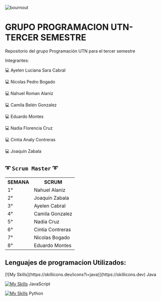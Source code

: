 ![bournout](https://media1.giphy.com/media/qgQUggAC3Pfv687qPC/giphy.gif?cid=ecf05e478cgsjhz6argalx43b40lwnst1qy28njtgel71ni1&rid=giphy.gif&ct=g)

# GRUPO PROGRAMACION UTN- TERCER SEMESTRE

Repositorio del grupo Programación UTN para el tercer semestre

Integrantes:

:computer: Ayelen Luciana Sara Cabral 

:computer: Nicolas Pedro Bogado

:computer: Nahuel Roman Alaniz

:computer: Camila Belén Gonzalez

:computer: Eduardo Montes

:computer: Nadia Florencia  Cruz

:computer: Cintia Analy Contreras

:computer: Joaquín Zabala


 ## ➰ ` Scrum Master ` ➰
 
<table align="center">
	<tr>
		<th>SEMANA</th>
		<th> SCRUM </th>
	</tr>
	<tr>
		<td>1°</td>
		<td>Nahuel Alaniz</td>
	</tr>
	<tr>
		<td>2°</td>
		<td>Joaquin Zabala</td>
	</tr>
	<tr>
		<td>3°</td>
		<td>Ayelen Cabral</td>
	</tr>
	<tr>
		<td>4°</td>
		<td>Camila Gonzalez</td>
	</tr>
	<tr>
		<td>5°</td>
		<td>Nadia Cruz</td>
	</tr>
	<tr>
		<td>6°</td>
		<td>Cintia Contreras</td>
	</tr>
	<tr>
		<td>7°</td>
		<td>Nicolas Bogado</td>
	</tr>	
	<tr>
		<td>8°</td>
		<td>Eduardo Montes</td>
	</tr>
	
</table>

## Lenguajes de programacion Utilizados:

<table align="center">
[![My Skills](https://skillicons.dev/icons?i=java)](https://skillicons.dev) Java

[![My Skills](https://skillicons.dev/icons?i=js)](https://skillicons.dev) JavaScript

[![My Skills](https://skillicons.dev/icons?i=py)](https://skillicons.dev) Python
